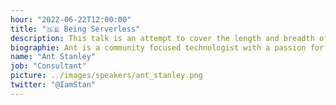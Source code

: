 ```yaml
---
hour: "2022-06-22T12:00:00"
title: "🇬🇧 Being Serverless"
description: This talk is an attempt to cover the length and breadth of Serverless, past, present and future. From the evolution of serverless platforms to evolving architectural and operational paradigms, with predictions on where the future lies. It's the entire Serverless picture in one fast paced talk.
biographie: Ant is a community focused technologist with a passion for enabling better outcomes for society through technology. He runs the Serverless London User Group, co-run ServerlessDays London, co-founded ServerlessDays and run Homeschool.dev. Previously he co-founded A Cloud Guru and ran the first ServerlessConf, the first Serverless conference in the world, before that he worked in a variety of technology roles from developer, DBA to Solution Architect, in the UK and South Africa.
name: "Ant Stanley"
job: "Consultant"
picture: ../images/speakers/ant_stanley.png
twitter: "@IamStan"
---
```

